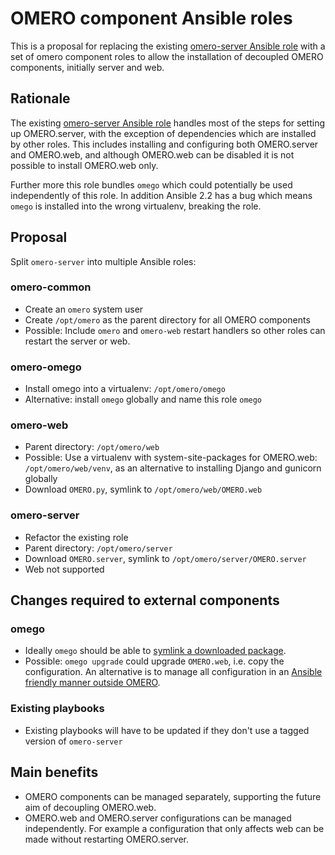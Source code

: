 # OMERO component Ansible roles

This is a proposal for replacing the existing [omero-server Ansible role](https://github.com/openmicroscopy/ansible-role-omero-server) with a set of omero component roles to allow the installation of decoupled OMERO components, initially server and web.


## Rationale

The existing [omero-server Ansible role](https://github.com/openmicroscopy/ansible-role-omero-server) handles most of the steps for setting up OMERO.server, with the exception of dependencies which are installed by other roles.
This includes installing and configuring both OMERO.server and OMERO.web, and although OMERO.web can be disabled it is not possible to install OMERO.web only.

Further more this role bundles `omego` which could potentially be used independently of this role.
In addition Ansible 2.2 has a bug which means `omego` is installed into the wrong virtualenv, breaking the role.


## Proposal

Split `omero-server` into multiple Ansible roles:

### omero-common
- Create an `omero` system user
- Create `/opt/omero` as the parent directory for all OMERO components
- Possible: Include `omero` and `omero-web` restart handlers so other roles can restart the server or web.

### omero-omego
- Install omego into a virtualenv: `/opt/omero/omego`
- Alternative: install `omego` globally and name this role `omego`

### omero-web
- Parent directory: `/opt/omero/web`
- Possible: Use a virtualenv with system-site-packages for OMERO.web: `/opt/omero/web/venv`, as an alternative to installing Django and gunicorn globally
- Download `OMERO.py`, symlink to `/opt/omero/web/OMERO.web`

### omero-server
- Refactor the existing role
- Parent directory: `/opt/omero/server`
- Download `OMERO.server`, symlink to `/opt/omero/server/OMERO.server`
- Web not supported


## Changes required to external components

### omego
- Ideally `omego` should be able to [symlink a downloaded package](https://github.com/ome/omego/pull/97).
- Possible: `omego upgrade` could upgrade `OMERO.web`, i.e. copy the configuration. An alternative is to manage all configuration in an [Ansible friendly manner outside OMERO](https://github.com/openmicroscopy/design/issues/70).

### Existing playbooks
- Existing playbooks will have to be updated if they don't use a tagged version of `omero-server`


## Main benefits

- OMERO components can be managed separately, supporting the future aim of decoupling OMERO.web.
- OMERO.web and OMERO.server configurations can be managed independently. For example a configuration that only affects web can be made without restarting OMERO.server.
